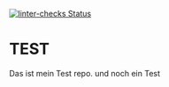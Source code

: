 [![linter-checks Status](https://github.com/florian-hild-1/Test01/actions/workflows/linter-checks.yml/badge.svg?event=push)](https://github.com/florian-hild-1/Test01/actions/workflows/linter-checks.yml)

TEST
=========
Das ist mein Test repo.
und noch ein Test
